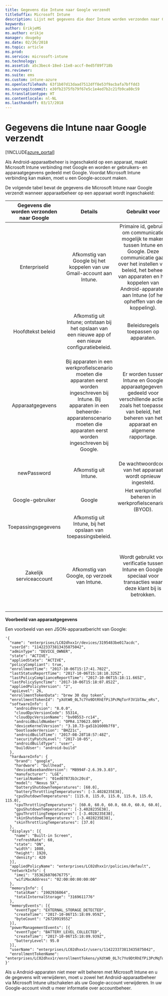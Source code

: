 ```yaml
---
title: Gegevens die Intune naar Google verzendt
titleSuffix: Microsoft Intune
description: Lijst met gegevens die door Intune worden verzonden naar Google.
keywords: 
author: ErikjeMS
ms.author: erikje
manager: dougeby
ms.date: 02/26/2018
ms.topic: article
ms.prod: 
ms.service: microsoft-intune
ms.technology: 
ms.assetid: a5c3bec4-18ed-11e8-accf-0ed5f89f718b
ms.reviewer: 
ms.suite: ems
ms.custom: intune-azure
ms.openlocfilehash: 63f1b07d13daad7512dff8e53f9acbafa7bffdd3
ms.sourcegitcommit: e30fb2375fb79f67e5c1e4ed7b2c21fb9ca80c59
ms.translationtype: HT
ms.contentlocale: nl-NL
ms.lasthandoff: 03/17/2018
---
```

# <a name="data-intune-sends-to-google"></a>Gegevens die Intune naar Google verzendt

[!INCLUDE[azure_portal](./includes/azure_portal.md)]

Als Android-apparaatbeheer is ingeschakeld op een apparaat, maakt Microsoft Intune verbinding met Google en worden er gebruikers- en apparaatgegevens gedeeld met Google. Voordat Microsoft Intune verbinding kan maken, moet u een Google-account maken.

De volgende tabel bevat de gegevens die Microsoft Intune naar Google verzendt wanneer apparaatbeheer op een apparaat wordt ingeschakeld:


| Gegevens die worden verzonden naar Google | Details | Gebruikt voor | Voorbeeld |
|:---:|:---:|:---:|:---:|
| EnterpriseId | Afkomstig van Google bij het koppelen van uw Gmail-account aan Intune. | Primaire id, gebruikt om communicatie mogelijk te maken tussen Intune en Google.  Deze communicatie gaat over het instellen van beleid, het beheer van apparaten en het koppelen van Android-apparaten aan Intune (of het opheffen van de koppeling). | Unieke id. Voorbeeldnotatie: LC04eik8a6 |
| Hoofdtekst beleid | Afkomstig uit Intune; ontstaan bij het opslaan van een nieuwe app of een nieuw configuratiebeleid. | Beleidsregels toepassen op apparaten. | Dit is een verzameling van alle geconfigureerde instellingen voor een toepassing of configuratiebeleid. Dit kan klantinformatie bevatten als dit wordt geleverd als onderdeel van een beleid, zoals netwerknamen, toepassingsnamen en app-specifieke instellingen. |
| Apparaatgegevens | Bij apparaten in een werkprofielscenario moeten die apparaten eerst worden ingeschreven bij Intune. Bij apparaten in een beheerde-apparatenscenario moeten die apparaten eerst worden ingeschreven bij Google. | Er worden tussen Intune en Google apparaatgegevens gedeeld voor verschillende acties, zoals het toepassen van beleid, het beheren van het apparaat en algemene rapportage. | **De unieke id die de apparaatnaam vertegenwoordigt.** Voorbeeld: enterprises/LC04ebru7b/devices/3592d971168f9ae4<br>**De unieke id die de gebruikersnaam vertegenwoordigt.** Voorbeeld: Enterprises/LC04ebru7b/users/116838519924207449711<br>**Apparaatstatus.** Voorbeelden: Actief, Uitgeschakeld, Wordt ingericht.<br>**Nalevingsstatussen.** Voorbeelden: Instelling wordt niet ondersteund, Vereiste apps ontbreken<br>**Software-informatie.** Voorbeelden: softwareversies en patchniveau.<br>**Netwerkinformatie.** Voorbeelden: IMEI, MEID, WifiMacAddress<br>**Apparaatinstellingen.** Voorbeelden: informatie over de versleutelingsniveaus en of op apparaten onbekende apps zijn toegestaan.<br> Hieronder vindt u een voorbeeld van een JSON-bericht. |
| newPassword | Afkomstig uit Intune. | De wachtwoordcode van het apparaat wordt opnieuw ingesteld. | De tekenreeks die het nieuwe wachtwoord vertegenwoordigt. |
| Google-gebruiker | Google | Het werkprofiel beheren in werkprofielscenario's (BYOD). | De unieke id die het gekoppelde Gmail-account vertegenwoordigt. Voorbeeld: 114223373813435875042 |
| Toepassingsgegevens | Afkomstig uit Intune, bij het opslaan van toepassingsbeleid. |  | Tekenreeks voor naam van toepassing. Voorbeeld: app:com.microsoft.windowsintune.companyportal |
| Zakelijk serviceaccount | Afkomstig van Google, op verzoek van Intune. | Wordt gebruikt voor verificatie tussen Intune en Google, speciaal voor transacties waar deze klant bij is betrokken. | Er zijn verschillende onderdelen:<br> **Ondernemings-id**: eerder beschreven.<br>**UPN**: gegenereerde UPN, gebruikt voor verificatie namens de klant.<br>Voorbeeld: w49d77900526190e26708c31c9e8a0@pfwp-commicrosoftonedfmdm2.google.com.iam.gserviceaccount.com<br>**Sleutel**: op basis van Base64 versleutelde blob, gebruikt in verificatieaanvragen en versleuteld opgeslagen in de service. De blob ziet er als volgt uit:<br> De unieke id die de sleutel van de klant vertegenwoordigt<br>Voorbeeld: a70d4d53eefbd781ce7ad6a6495c65eb15e74f1f |

**Voorbeeld van apparaatgegevens**

Een voorbeeld van een JSON-apparaatbericht van Google:



```
'{
  "name": "enterprises/LC02dhxx1r/devices/3195483be017acdc",
  "userId": "114223373813435875042",
  "adminType": "DEVICE_OWNER",
  "state": "ACTIVE",
  "appliedState": "ACTIVE",
  "policyCompliant": true,
  "enrollmentTime": "2017-10-06T15:17:41.702Z",
  "lastStatusReportTime": "2017-10-06T15:18:10.325Z",
  "lastPolicyComplianceReportTime": "2017-10-06T15:18:11.665Z",
  "lastPolicySyncTime": "2017-10-06T15:18:07.852Z",
  "appliedPolicyVersion": "2",
  "apiLevel": 26,
  "enrollmentTokenData": "brew 30 day token",
  "enrollmentTokenId": "yXdtW0_0L7c7Yo9DtRhEfPi3PcMqTorF3V1bTAw_eRs",
  "softwareInfo": {
    "androidVersion": "8.0.0",
    "cloudDpcVersionCode": 55314,
    "cloudDpcVersionName": "bv00553-rc14",
    "androidBuildNumber": "OPR4.170623.009",
    "deviceKernelVersion": "3.10.73-ga51b1600b7f8",
    "bootloaderVersion": "BHZ21c",
    "androidBuildTime": "2017-08-28T18:57:48Z",
    "securityPatchLevel": "2017-10-05",
    "androidBuildType": "user",
    "buildUser": "android-build"
  },
  "hardwareInfo": {
    "brand": "google",
    "hardware": "bullhead",
    "deviceBasebandVersion": "M8994F-2.6.39.3.03",
    "manufacturer": "LGE",
    "serialNumber": "01ed07873b3c20cd",
    "model": "Nexus 5X",
    "batteryShutdownTemperatures": [60.0],
    "batteryThrottlingTemperatures": [-3.4028235E38],
    "cpuShutdownTemperatures": [115.0, 115.0, 115.0, 115.0, 115.0, 115.0],
    "cpuThrottlingTemperatures": [60.0, 60.0, 60.0, 60.0, 60.0, 60.0],
    "gpuShutdownTemperatures": [-3.4028235E38],
    "gpuThrottlingTemperatures": [-3.4028235E38],
    "skinShutdownTemperatures": [-3.4028235E38],
    "skinThrottlingTemperatures": [37.0]
  },
  "displays": [{
    "name": "Built-in Screen",
    "refreshRate": 60,
    "state": "ON",
    "width": 1080,
    "height": 1920,
    "density": 420
  }],
  "appliedPolicyName": "enterprises/LC02dhxx1r/policies/default",
  "networkInfo": {
    "imei": "353626070676775",
    "wifiMacAddress": "02:00:00:00:00:00"
  },
  "memoryInfo": {
    "totalRam": "1902936064",
    "totalInternalStorage": "3169611776"
  },
  "memoryEvents": [{
    "eventType": "EXTERNAL_STORAGE_DETECTED",
    "createTime": "2017-10-06T15:18:09.959Z",
    "byteCount": "26720919552"
  }],
  "powerManagementEvents": [{
    "eventType": "BATTERY_LEVEL_COLLECTED",
    "createTime": "2017-10-06T15:18:09.939Z",
    "batteryLevel": 95.0
  }],
  "userName": "enterprises/LC02dhxx1r/users/114223373813435875042",
  "enrollmentTokenName": "enterprises/LC02dhxx1r/enrollmentTokens/yXdtW0_0L7c7Yo9DtRhEfPi3PcMqTorF3V1bTAw_eRs"
}'
```

Als u Android-apparaten niet meer wilt beheren met Microsoft Intune en u de gegevens wilt verwijderen, moet u zowel het Android-apparaatbeheer via Microsoft Intune uitschakelen als uw Google-account verwijderen. In uw Google-account vindt u meer informatie over accountbeheer.


